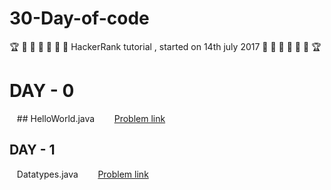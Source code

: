 # 30-Day-of-code
:trophy: :dart: :dart: :dart: :dart: :dart: :dart:
HackerRank tutorial , started on 14th july 2017
:dart: :dart: :dart: :dart: :dart: :dart: :trophy:

# DAY - 0
&nbsp;&nbsp; ## HelloWorld.java &nbsp;&nbsp;&nbsp;&nbsp;&nbsp;&nbsp; [Problem link](https://www.hackerrank.com/challenges/30-hello-world/problem)

## DAY - 1
&nbsp;&nbsp; Datatypes.java &nbsp;&nbsp;&nbsp;&nbsp;&nbsp;&nbsp; [Problem link](https://www.hackerrank.com/challenges/30-data-types/problem)